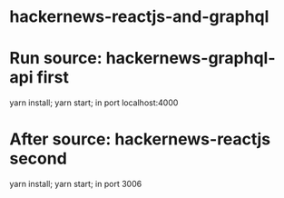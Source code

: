 # hackernews-reactjs-and-graphql

# Run source: hackernews-graphql-api first

yarn install;
yarn start;
in port localhost:4000

# After source: hackernews-reactjs second

yarn install;
yarn start;
in port 3006
